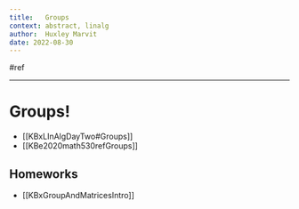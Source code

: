 ```yaml
---
title:   Groups
context: abstract, linalg
author:  Huxley Marvit
date: 2022-08-30
---
```


#ref

***

# Groups!

- [[KBxLInAlgDayTwo#Groups]]
- [[KBe2020math530refGroups]] 


## Homeworks
- [[KBxGroupAndMatricesIntro]]
